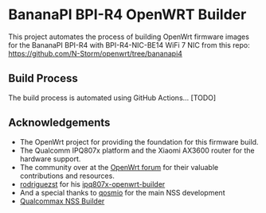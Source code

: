 # BananaPI BPI-R4 OpenWRT Builder

This project automates the process of building OpenWrt firmware images for the BananaPI BPI-R4 with BPI-R4-NIC-BE14 WiFi 7 NIC from this repo: https://github.com/N-Storm/openwrt/tree/bananapi4

## Build Process

The build process is automated using GitHub Actions...
[TODO]

## Acknowledgements

- The OpenWrt project for providing the foundation for this firmware build.
- The Qualcomm IPQ807x platform and the Xiaomi AX3600 router for the hardware support.
- The community over at the [OpenWrt forum](https://forum.openwrt.org/t/ipq807x-nss-build/148529) for their valuable contributions and resources. 
- [rodriguezst](https://github.com/rodriguezst) for his [ipq807x-openwrt-builder](https://github.com/rodriguezst/ipq807x-openwrt-builder)
- And a special thanks to [qosmio](https://github.com/qosmio) for the main NSS development
- [Qualcommax NSS Builder](https://github.com/JuliusBairaktaris/Qualcommax_NSS_Builder)
